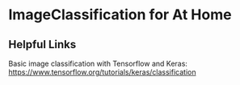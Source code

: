 # ImageClassification for At Home

## Helpful Links
Basic image classification with Tensorflow and Keras: https://www.tensorflow.org/tutorials/keras/classification
